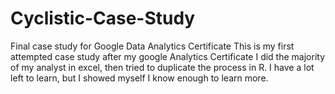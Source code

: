 # Cyclistic-Case-Study
Final case study for Google Data Analytics Certificate
This is my first attempted case study after my google Analytics Certificate
I did the majority of my analyst in excel, then tried to duplicate the process in R. 
I have a lot left to learn, but I showed myself I know enough to learn more.
